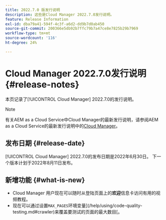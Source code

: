 ```yaml
---
title: 2022.7.0 版发行说明
description: 这些是Cloud Manager 2022.7.0发行说明。
feature: Release Information
exl-id: dba79a41-594f-4c3f-a6d2-dd9b7d0ab450
source-git-commit: 200366e5db92b7ffc79b7a47ce8e7825b29b7969
workflow-type: tm+mt
source-wordcount: '116'
ht-degree: 24%

---
```


# Cloud Manager 2022.7.0发行说明 {#release-notes}

本页记录了[!UICONTROL Cloud Manager] 2022.7.0的发行说明。

>[!NOTE]
>
>有关AEM as a Cloud Service中Cloud Manager的最新发行说明，请参阅AEM as a Cloud Service的最新发行说明中的[Cloud Manager](https://experienceleague.adobe.com/docs/experience-manager-cloud-service/content/implementing/using-cloud-manager/release-notes-cloud-manager/release-notes-cm-current.html)。

## 发布日期 {#release-date}

[!UICONTROL Cloud Manager] 2022.7.0的发布日期是2022年6月30日。 下一个版本计划于2022年8月11日发布。

## 新增功能 {#what-is-new}

* Cloud Manager 用户现在可以随时从登陆页面上的&#x200B;**欢迎**&#x200B;信息卡访问有用的视频教程。
* 现在可以通过设置`MAX_PAGES`环境变量](/help/using/code-quality-testing.md#crawler)来覆盖要测试的页面的最大数目[。
